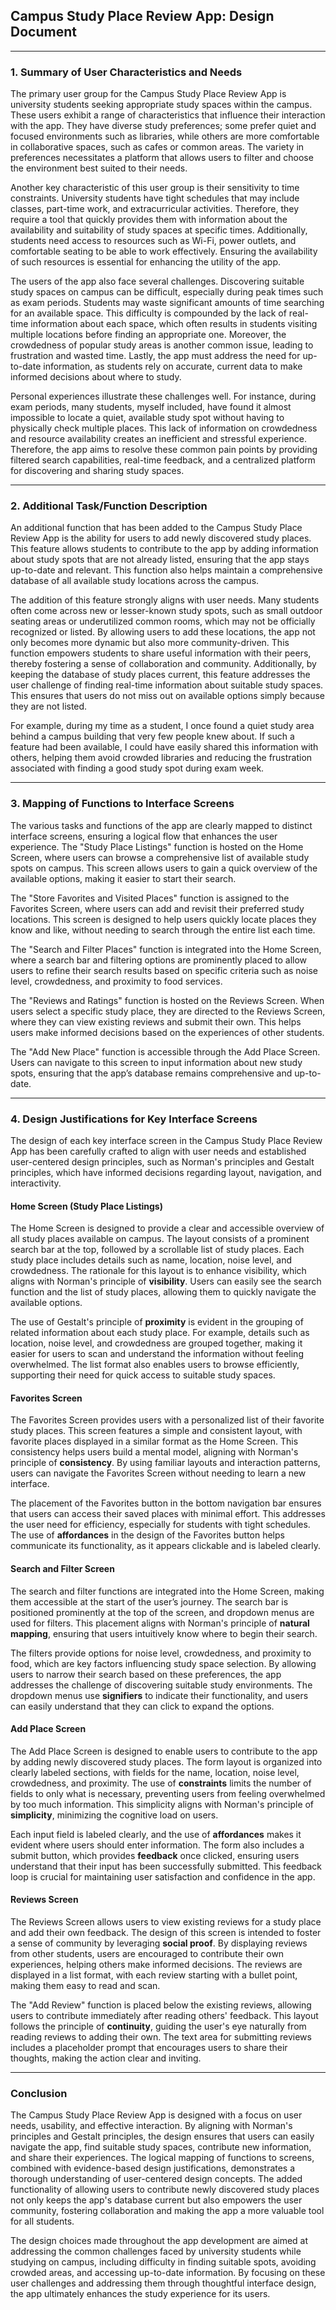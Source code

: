 ## **Campus Study Place Review App: Design Document**

---

### **1. Summary of User Characteristics and Needs**

The primary user group for the Campus Study Place Review App is university students seeking appropriate study spaces within the campus. These users exhibit a range of characteristics that influence their interaction with the app. They have diverse study preferences; some prefer quiet and focused environments such as libraries, while others are more comfortable in collaborative spaces, such as cafes or common areas. The variety in preferences necessitates a platform that allows users to filter and choose the environment best suited to their needs.

Another key characteristic of this user group is their sensitivity to time constraints. University students have tight schedules that may include classes, part-time work, and extracurricular activities. Therefore, they require a tool that quickly provides them with information about the availability and suitability of study spaces at specific times. Additionally, students need access to resources such as Wi-Fi, power outlets, and comfortable seating to be able to work effectively. Ensuring the availability of such resources is essential for enhancing the utility of the app.

The users of the app also face several challenges. Discovering suitable study spaces on campus can be difficult, especially during peak times such as exam periods. Students may waste significant amounts of time searching for an available space. This difficulty is compounded by the lack of real-time information about each space, which often results in students visiting multiple locations before finding an appropriate one. Moreover, the crowdedness of popular study areas is another common issue, leading to frustration and wasted time. Lastly, the app must address the need for up-to-date information, as students rely on accurate, current data to make informed decisions about where to study.

Personal experiences illustrate these challenges well. For instance, during exam periods, many students, myself included, have found it almost impossible to locate a quiet, available study spot without having to physically check multiple places. This lack of information on crowdedness and resource availability creates an inefficient and stressful experience. Therefore, the app aims to resolve these common pain points by providing filtered search capabilities, real-time feedback, and a centralized platform for discovering and sharing study spaces.

---

### **2. Additional Task/Function Description**

An additional function that has been added to the Campus Study Place Review App is the ability for users to add newly discovered study places. This feature allows students to contribute to the app by adding information about study spots that are not already listed, ensuring that the app stays up-to-date and relevant. This function also helps maintain a comprehensive database of all available study locations across the campus.

The addition of this feature strongly aligns with user needs. Many students often come across new or lesser-known study spots, such as small outdoor seating areas or underutilized common rooms, which may not be officially recognized or listed. By allowing users to add these locations, the app not only becomes more dynamic but also more community-driven. This function empowers students to share useful information with their peers, thereby fostering a sense of collaboration and community. Additionally, by keeping the database of study places current, this feature addresses the user challenge of finding real-time information about suitable study spaces. This ensures that users do not miss out on available options simply because they are not listed.

For example, during my time as a student, I once found a quiet study area behind a campus building that very few people knew about. If such a feature had been available, I could have easily shared this information with others, helping them avoid crowded libraries and reducing the frustration associated with finding a good study spot during exam week.

---

### **3. Mapping of Functions to Interface Screens**

The various tasks and functions of the app are clearly mapped to distinct interface screens, ensuring a logical flow that enhances the user experience. The "Study Place Listings" function is hosted on the Home Screen, where users can browse a comprehensive list of available study spots on campus. This screen allows users to gain a quick overview of the available options, making it easier to start their search.

The "Store Favorites and Visited Places" function is assigned to the Favorites Screen, where users can add and revisit their preferred study locations. This screen is designed to help users quickly locate places they know and like, without needing to search through the entire list each time.

The "Search and Filter Places" function is integrated into the Home Screen, where a search bar and filtering options are prominently placed to allow users to refine their search results based on specific criteria such as noise level, crowdedness, and proximity to food services.

The "Reviews and Ratings" function is hosted on the Reviews Screen. When users select a specific study place, they are directed to the Reviews Screen, where they can view existing reviews and submit their own. This helps users make informed decisions based on the experiences of other students.

The "Add New Place" function is accessible through the Add Place Screen. Users can navigate to this screen to input information about new study spots, ensuring that the app’s database remains comprehensive and up-to-date.

---

### **4. Design Justifications for Key Interface Screens**

The design of each key interface screen in the Campus Study Place Review App has been carefully crafted to align with user needs and established user-centered design principles, such as Norman's principles and Gestalt principles, which have informed decisions regarding layout, navigation, and interactivity.

#### **Home Screen (Study Place Listings)**

The Home Screen is designed to provide a clear and accessible overview of all study places available on campus. The layout consists of a prominent search bar at the top, followed by a scrollable list of study places. Each study place includes details such as name, location, noise level, and crowdedness. The rationale for this layout is to enhance visibility, which aligns with Norman's principle of **visibility**. Users can easily see the search function and the list of study places, allowing them to quickly navigate the available options.

The use of Gestalt's principle of **proximity** is evident in the grouping of related information about each study place. For example, details such as location, noise level, and crowdedness are grouped together, making it easier for users to scan and understand the information without feeling overwhelmed. The list format also enables users to browse efficiently, supporting their need for quick access to suitable study spaces.

#### **Favorites Screen**

The Favorites Screen provides users with a personalized list of their favorite study places. This screen features a simple and consistent layout, with favorite places displayed in a similar format as the Home Screen. This consistency helps users build a mental model, aligning with Norman's principle of **consistency**. By using familiar layouts and interaction patterns, users can navigate the Favorites Screen without needing to learn a new interface.

The placement of the Favorites button in the bottom navigation bar ensures that users can access their saved places with minimal effort. This addresses the user need for efficiency, especially for students with tight schedules. The use of **affordances** in the design of the Favorites button helps communicate its functionality, as it appears clickable and is labeled clearly.

#### **Search and Filter Screen**

The search and filter functions are integrated into the Home Screen, making them accessible at the start of the user’s journey. The search bar is positioned prominently at the top of the screen, and dropdown menus are used for filters. This placement aligns with Norman's principle of **natural mapping**, ensuring that users intuitively know where to begin their search.

The filters provide options for noise level, crowdedness, and proximity to food, which are key factors influencing study space selection. By allowing users to narrow their search based on these preferences, the app addresses the challenge of discovering suitable study environments. The dropdown menus use **signifiers** to indicate their functionality, and users can easily understand that they can click to expand the options.

#### **Add Place Screen**

The Add Place Screen is designed to enable users to contribute to the app by adding newly discovered study places. The form layout is organized into clearly labeled sections, with fields for the name, location, noise level, crowdedness, and proximity. The use of **constraints** limits the number of fields to only what is necessary, preventing users from feeling overwhelmed by too much information. This simplicity aligns with Norman's principle of **simplicity**, minimizing the cognitive load on users.

Each input field is labeled clearly, and the use of **affordances** makes it evident where users should enter information. The form also includes a submit button, which provides **feedback** once clicked, ensuring users understand that their input has been successfully submitted. This feedback loop is crucial for maintaining user satisfaction and confidence in the app.

#### **Reviews Screen**

The Reviews Screen allows users to view existing reviews for a study place and add their own feedback. The design of this screen is intended to foster a sense of community by leveraging **social proof**. By displaying reviews from other students, users are encouraged to contribute their own experiences, helping others make informed decisions. The reviews are displayed in a list format, with each review starting with a bullet point, making them easy to read and scan.

The "Add Review" function is placed below the existing reviews, allowing users to contribute immediately after reading others' feedback. This layout follows the principle of **continuity**, guiding the user's eye naturally from reading reviews to adding their own. The text area for submitting reviews includes a placeholder prompt that encourages users to share their thoughts, making the action clear and inviting.

---

### **Conclusion**

The Campus Study Place Review App is designed with a focus on user needs, usability, and effective interaction. By aligning with Norman's principles and Gestalt principles, the design ensures that users can easily navigate the app, find suitable study spaces, contribute new information, and share their experiences. The logical mapping of functions to screens, combined with evidence-based design justifications, demonstrates a thorough understanding of user-centered design concepts. The added functionality of allowing users to contribute newly discovered study places not only keeps the app's database current but also empowers the user community, fostering collaboration and making the app a more valuable tool for all students.

The design choices made throughout the app development are aimed at addressing the common challenges faced by university students while studying on campus, including difficulty in finding suitable spots, avoiding crowded areas, and accessing up-to-date information. By focusing on these user challenges and addressing them through thoughtful interface design, the app ultimately enhances the study experience for its users.
